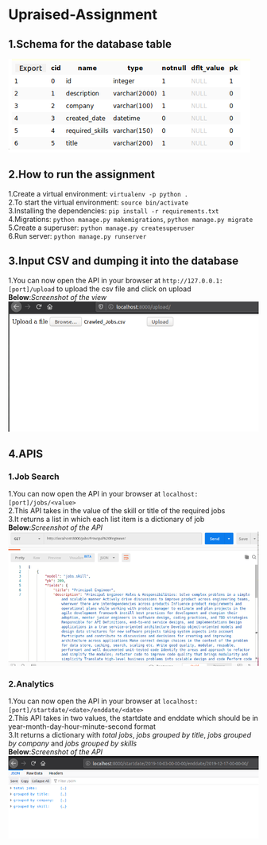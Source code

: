 # Upraised-Assignment <br/>

## 1.Schema for the database table <br>
![Schema](/images/Selection_005.png)

## 2.How to run the assignment <br/>
1.Create a virtual environment: `virtualenv -p python .`<br/>
2.To start the virtual environment: `source bin/activate`<br/>
3.Installing the dependencies: `pip install -r requirements.txt`<br/>
4.Migrations: `python manage.py makemigrations`, `python manage.py migrate`<br/>
5.Create a superuser: `python manage.py createsuperuser`<br/>
6.Run server: `python manage.py runserver`<br/>

## 3.Input CSV and dumping it into the database
1.You can now open the API in your browser at `http://127.0.0.1:[port]/upload` to upload the csv file and click on upload <br/>
**Below**:*Screenshot of the view*
![View](/images/upload.png)


## 4.APIS
### 1.Job Search <br/>
1.You can now open the API in your browser at `localhost:[port]/jobs/<value>` <br/>
2.This API takes in the value of the skill or title of the required jobs <br/>
3.It returns a list in which each list item is a dictionary of job<br/>
**Below**:*Screenshot of the API*
![Job Search](/images/job.png)


### 2.Analytics
1.You can now open the API in your browser at `localhost:[port]/startdate/<date>/enddate/<date>` <br/>
2.This API takes in two values, the startdate and enddate which should be in year-month-day-hour-minute-second format<br/>
3.It returns a dictionary with *total jobs*, *jobs grouped by title*, *jobs grouped by company* and *jobs grouped by skills* <br/>
**Below**:*Screenshot of the API*
![Analytics](/images/analytics.png)
